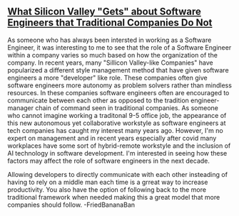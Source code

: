 ## [What Silicon Valley "Gets" about Software Engineers that Traditional Companies Do Not](https://blog.pragmaticengineer.com/what-silicon-valley-gets-right-on-software-engineers/)

As someone who has always been intersted in working as a Software Engineer, it was interesting to me to see that the role of a Software Engineer within a company varies so much based on how the organization of the company. In recent years, many "Sillicon Valley-like Companies" have popularized a different style management method that have given software engineers a more "developer" like role. These companies often give software engineers more autonomy as problem solvers rather than mindless resources. In these companies software engineers often are encouraged to communicate between each other as opposed to the tradition engineer-manager chain of command seen in traditional companies. As someone who cannot imagine working a traditonal 9-5 office job, the appearance of this new autonomous yet collaborative workstyle as software engineers at tech companies has caught my interest many years ago. However, I'm no expert on management and in recent years especially after covid many workplaces have some sort of hybrid-remote workstyle and the inclusion of AI technology in software development. I'm interested in seeing how these factors may affect the role of software engineers in the next decade. 

Allowing developers to directly communicate with each other insteading of having to rely on a middle man each time is a grreat way to increase productivity. You also have the option of following back to the more traditional framework when needed making this a great model that more companies should follow. -FriedBananaBan